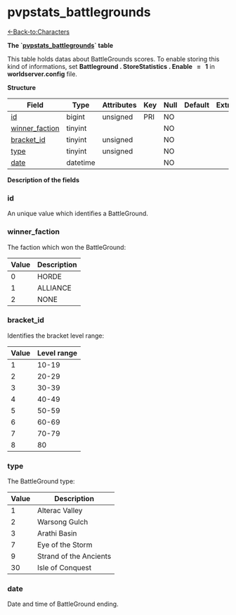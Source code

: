 # pvpstats\_battlegrounds

[<-Back-to:Characters](database-characters.md)

**The \`[pvpstats\_battlegrounds](http://collab.kpsn.org/pages/createpage.action?spaceKey=tc&title=pvpstats_battlegrounds&linkCreation=true&fromPageId=331580)\` table**

This table holds datas about BattleGrounds scores. To enable storing this kind of informations, set **Battleground . StoreStatistics . Enable   =   1** in **worldserver.config** file.

**Structure**

| Field               | Type     | Attributes | Key | Null | Default | Extra | Comment |
|---------------------|----------|------------|-----|------|---------|-------|---------|
| [id][1]             | bigint   | unsigned   | PRI | NO   |         |       |         |
| [winner_faction][2] | tinyint  |            |     | NO   |         |       |         |
| [bracket_id][3]     | tinyint  | unsigned   |     | NO   |         |       |         |
| [type][4]           | tinyint  | unsigned   |     | NO   |         |       |         |
| [date][5]           | datetime |            |     | NO   |         |       |         |

[1]: #id
[2]: #winner_faction
[3]: #bracket_id
[4]: #type
[5]: #date

**Description of the fields**

### id

An unique value which identifies a BattleGround.

### winner\_faction

The faction which won the BattleGround:

| Value | Description |
|-------|-------------|
| 0     | HORDE       |
| 1     | ALLIANCE    |
| 2     | NONE        |

### bracket\_id

Identifies the bracket level range:

| Value | Level range |
|-------|-------------|
| 1     | 10-19       |
| 2     | 20-29       |
| 3     | 30-39       |
| 4     | 40-49       |
| 5     | 50-59       |
| 6     | 60-69       |
| 7     | 70-79       |
| 8     | 80          |

### type

The BattleGround type:

| Value | Description            |
|-------|------------------------|
| 1     | Alterac Valley         |
| 2     | Warsong Gulch          |
| 3     | Arathi Basin           |
| 7     | Eye of the Storm       |
| 9     | Strand of the Ancients |
| 30    | Isle of Conquest       |

### date

Date and time of BattleGround ending.
